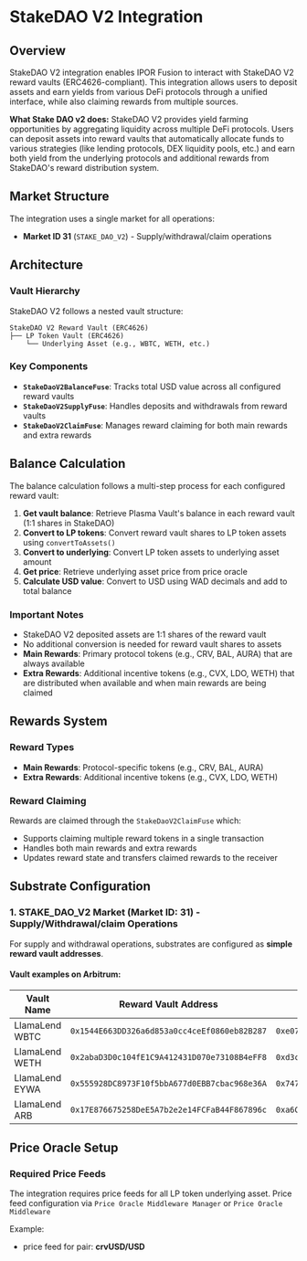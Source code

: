 # StakeDAO V2 Integration

## Overview

StakeDAO V2 integration enables IPOR Fusion to interact with StakeDAO V2 reward vaults (ERC4626-compliant). This integration allows users to deposit assets and earn yields from various DeFi protocols through a unified interface, while also claiming rewards from multiple sources.

**What Stake DAO v2 does:**
StakeDAO V2 provides yield farming opportunities by aggregating liquidity across multiple DeFi protocols. Users can deposit assets into reward vaults that automatically allocate funds to various strategies (like lending protocols, DEX liquidity pools, etc.) and earn both yield from the underlying protocols and additional rewards from StakeDAO's reward distribution system.

## Market Structure

The integration uses a single market for all operations:

-   **Market ID 31** (`STAKE_DAO_V2`) - Supply/withdrawal/claim operations

## Architecture

### Vault Hierarchy

StakeDAO V2 follows a nested vault structure:

```
StakeDAO V2 Reward Vault (ERC4626)
├── LP Token Vault (ERC4626)
    └── Underlying Asset (e.g., WBTC, WETH, etc.)
```

### Key Components

-   **`StakeDaoV2BalanceFuse`**: Tracks total USD value across all configured reward vaults
-   **`StakeDaoV2SupplyFuse`**: Handles deposits and withdrawals from reward vaults
-   **`StakeDaoV2ClaimFuse`**: Manages reward claiming for both main rewards and extra rewards

## Balance Calculation

The balance calculation follows a multi-step process for each configured reward vault:

1. **Get vault balance**: Retrieve Plasma Vault's balance in each reward vault (1:1 shares in StakeDAO)
2. **Convert to LP tokens**: Convert reward vault shares to LP token assets using `convertToAssets()`
3. **Convert to underlying**: Convert LP token assets to underlying asset amount
4. **Get price**: Retrieve underlying asset price from price oracle
5. **Calculate USD value**: Convert to USD using WAD decimals and add to total balance

### Important Notes

-   StakeDAO V2 deposited assets are 1:1 shares of the reward vault
-   No additional conversion is needed for reward vault shares to assets
-   **Main Rewards**: Primary protocol tokens (e.g., CRV, BAL, AURA) that are always available
-   **Extra Rewards**: Additional incentive tokens (e.g., CVX, LDO, WETH) that are distributed when available and when main rewards are being claimed

## Rewards System

### Reward Types

-   **Main Rewards**: Protocol-specific tokens (e.g., CRV, BAL, AURA)
-   **Extra Rewards**: Additional incentive tokens (e.g., CVX, LDO, WETH)

### Reward Claiming

Rewards are claimed through the `StakeDaoV2ClaimFuse` which:

-   Supports claiming multiple reward tokens in a single transaction
-   Handles both main rewards and extra rewards
-   Updates reward state and transfers claimed rewards to the receiver

## Substrate Configuration

### 1. STAKE_DAO_V2 Market (Market ID: 31) - Supply/Withdrawal/claim Operations

For supply and withdrawal operations, substrates are configured as **simple reward vault addresses**.

#### Vault examples on Arbitrum:

| Vault Name     | Reward Vault Address                         | LP Token Address                             | Collateral Asset |
| -------------- | -------------------------------------------- | -------------------------------------------- | ---------------- |
| LlamaLend WBTC | `0x1544E663DD326a6d853a0cc4ceEf0860eb82B287` | `0xe07f1151887b8FDC6800f737252f6b91b46b5865` | WBTC             |
| LlamaLend WETH | `0x2abaD3D0c104fE1C9A412431D070e73108B4eFF8` | `0xd3cA9BEc3e681b0f578FD87f20eBCf2B7e0bb739` | WETH             |
| LlamaLend EYWA | `0x555928DC8973F10f5bbA677d0EBB7cbac968e36A` | `0x747A547E48ee52491794b8eA01cd81fc5D59Ad84` | EYWA             |
| LlamaLend ARB  | `0x17E876675258DeE5A7b2e2e14FCFaB44F867896c` | `0xa6C2E6A83D594e862cDB349396856f7FFE9a979B` | ARB              |

## Price Oracle Setup

### Required Price Feeds

The integration requires price feeds for all LP token underlying asset. Price feed configuration via `Price Oracle Middleware Manager` or `Price Oracle Middleware`

Example:

-   price feed for pair: **crvUSD/USD**
